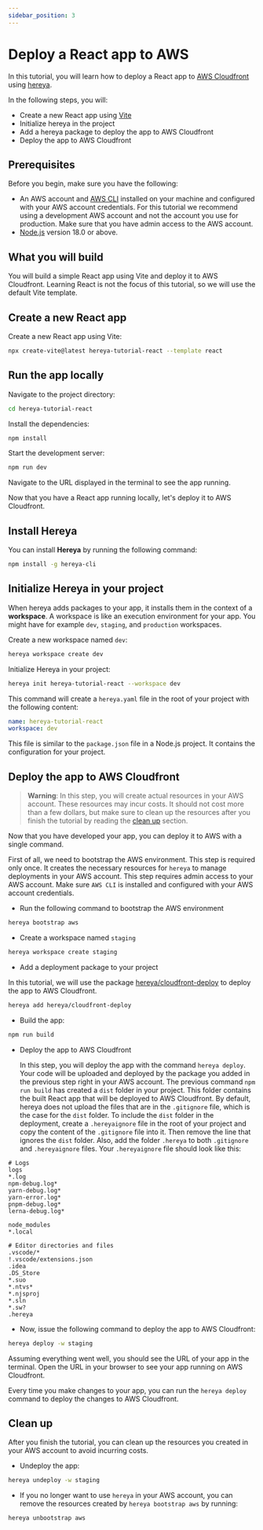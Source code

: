 ```yaml
---
sidebar_position: 3
---
```


# Deploy a React app to AWS

In this tutorial, you will learn how to deploy a React app to [AWS Cloudfront](https://aws.amazon.com/cloudfront/)
using [hereya](https://github.com/hereya/hereya-cli).

In the following steps, you will:

- Create a new React app using [Vite](https://vitejs.dev/)
- Initialize hereya in the project
- Add a hereya package to deploy the app to AWS Cloudfront
- Deploy the app to AWS Cloudfront

## Prerequisites

Before you begin, make sure you have the following:

- An AWS account and [AWS CLI](https://docs.aws.amazon.com/cli/latest/userguide/getting-started-install.html)
  installed on your machine and configured with your AWS account credentials. For this tutorial we recommend using a
  development AWS account and not the account you use for production. Make sure that you have admin access to the
  AWS account.
- [Node.js](https://nodejs.org/en/download/) version 18.0 or above.

## What you will build

You will build a simple React app using Vite and deploy it to AWS Cloudfront. Learning React is not the focus of
this tutorial, so we will use the default Vite template.

## Create a new React app

Create a new React app using Vite:

```bash
npx create-vite@latest hereya-tutorial-react --template react
```

## Run the app locally

Navigate to the project directory:

```bash
cd hereya-tutorial-react
```

Install the dependencies:

```bash
npm install
```

Start the development server:

```bash
npm run dev
```

Navigate to the URL displayed in the terminal to see the app running.

Now that you have a React app running locally, let's deploy it to AWS Cloudfront.

## Install Hereya

You can install **Hereya** by running the following command:

```bash
npm install -g hereya-cli
```

## Initialize Hereya in your project

When hereya adds packages to your app, it installs them in the context of a **workspace**. A workspace is like an
execution environment for your app. You might have for example `dev`, `staging`, and `production` workspaces.

Create a new workspace named `dev`:

```bash
hereya workspace create dev
```

Initialize Hereya in your project:

```bash
hereya init hereya-tutorial-react --workspace dev
```

This command will create a `hereya.yaml` file in the root of your project with the following content:

```yaml
name: hereya-tutorial-react
workspace: dev
```

This file is similar to the `package.json` file in a Node.js project. It contains the configuration for your project.

## Deploy the app to AWS Cloudfront

> **Warning**: In this step, you will create actual resources in your AWS account. These resources may incur costs.
> It should not cost more than a few dollars, but make sure to clean up the resources after you finish the tutorial
> by reading the [clean up](#clean-up) section.

Now that you have developed your app, you can deploy it to AWS with a single command.

First of all, we need to bootstrap the AWS environment. This step is required only once. It creates the necessary
resources for `hereya` to manage deployments in your AWS account.
This step requires admin access to your AWS account. Make sure `AWS CLI` is installed and configured with your AWS
account credentials.

* Run the following command to bootstrap the AWS environment

```bash
hereya bootstrap aws
```

* Create a workspace named `staging`

```bash
hereya workspace create staging
```

* Add a deployment package to your project

In this tutorial, we will use the package [hereya/cloudfront-deploy](https://github.com/hereya/cloudfront-deploy) to deploy the app to AWS Cloudfront.

```bash
hereya add hereya/cloudfront-deploy
```

* Build the app:

```bash
npm run build
```

* Deploy the app to AWS Cloudfront

  In this step, you will deploy the app with the command `hereya deploy`. Your code will be uploaded and deployed by
  the package you added in the previous step right in your AWS account. The previous command `npm run build` has
  created a `dist` folder in your project. This folder contains the built React app that will be deployed to AWS
  Cloudfront.
  By default, hereya does not upload the files that are in the `.gitignore` file, which is the case for the `dist`
  folder.
  To include the `dist` folder in the deployment, create a `.hereyaignore` file in the root of your project and copy
  the content of the `.gitignore` file into it. Then remove the line that ignores the `dist` folder. 
  Also, add the folder `.hereya` to both `.gitignore` and `.hereyaignore` files.
  Your `.hereyaignore` file should look like this:

```gitignore
# Logs
logs
*.log
npm-debug.log*
yarn-debug.log*
yarn-error.log*
pnpm-debug.log*
lerna-debug.log*

node_modules
*.local

# Editor directories and files
.vscode/*
!.vscode/extensions.json
.idea
.DS_Store
*.suo
*.ntvs*
*.njsproj
*.sln
*.sw?
.hereya
```

* Now, issue the following command to deploy the app to AWS Cloudfront:

```bash
hereya deploy -w staging
```

Assuming everything went well, you should see the URL of your app in the terminal. Open the URL in your browser to see
your app running on AWS Cloudfront.

Every time you make changes to your app, you can run the `hereya deploy` command to deploy the changes to AWS
Cloudfront.

## Clean up

After you finish the tutorial, you can clean up the resources you created in your AWS account to avoid incurring costs.

* Undeploy the app:

```bash
hereya undeploy -w staging
```

* If you no longer want to use `hereya` in your AWS account, you can remove the resources created by `hereya bootstrap aws` by running:
```bash
hereya unbootstrap aws
```